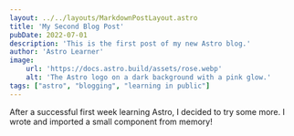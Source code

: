 ```yaml
---
layout: ../../layouts/MarkdownPostLayout.astro
title: 'My Second Blog Post'
pubDate: 2022-07-01
description: 'This is the first post of my new Astro blog.'
author: 'Astro Learner'
image:
    url: 'https://docs.astro.build/assets/rose.webp'
    alt: 'The Astro logo on a dark background with a pink glow.'
tags: ["astro", "blogging", "learning in public"]
---
```

After a successful first week learning Astro, I decided to try some more. I wrote and imported a small component from memory!